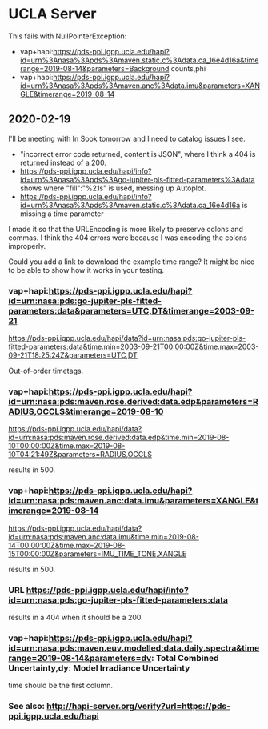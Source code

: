 # UCLA Server
This fails with NullPointerException:

 * vap+hapi:https://pds-ppi.igpp.ucla.edu/hapi?id=urn%3Anasa%3Apds%3Amaven.static.c%3Adata.ca_16e4d16a&timerange=2019-08-14&parameters=Background counts,phi
 * vap+hapi:https://pds-ppi.igpp.ucla.edu/hapi?id=urn%3Anasa%3Apds%3Amaven.anc%3Adata.imu&parameters=XANGLE&timerange=2019-08-14

## 2020-02-19
I'll be meeting with In Sook tomorrow and I need to catalog issues I see.
* "incorrect error code returned, content is JSON", where I think a 404 is returned instead of a 200.  
* https://pds-ppi.igpp.ucla.edu/hapi/info?id=urn%3Anasa%3Apds%3Ago-jupiter-pls-fitted-parameters%3Adata shows where "fill":"%21s" is used, messing up Autoplot.
* https://pds-ppi.igpp.ucla.edu/hapi/info?id=urn%3Anasa%3Apds%3Amaven.static.c%3Adata.ca_16e4d16a is missing a time parameter

I made it so that the URLEncoding is more likely to preserve colons and commas.  I think the 404 errors were because I was encoding the colons improperly.

Could you add a link to download the example time range?  It might be nice to be able to show how it works in your testing.



### vap+hapi:https://pds-ppi.igpp.ucla.edu/hapi?id=urn:nasa:pds:go-jupiter-pls-fitted-parameters:data&parameters=UTC,DT&timerange=2003-09-21
https://pds-ppi.igpp.ucla.edu/hapi/data?id=urn:nasa:pds:go-jupiter-pls-fitted-parameters:data&time.min=2003-09-21T00:00:00Z&time.max=2003-09-21T18:25:24Z&parameters=UTC,DT

Out-of-order timetags.

### vap+hapi:https://pds-ppi.igpp.ucla.edu/hapi?id=urn:nasa:pds:maven.rose.derived:data.edp&parameters=RADIUS,OCCLS&timerange=2019-08-10
https://pds-ppi.igpp.ucla.edu/hapi/data?id=urn:nasa:pds:maven.rose.derived:data.edp&time.min=2019-08-10T00:00:00Z&time.max=2019-08-10T04:21:49Z&parameters=RADIUS,OCCLS

results in 500.

### vap+hapi:https://pds-ppi.igpp.ucla.edu/hapi?id=urn:nasa:pds:maven.anc:data.imu&parameters=XANGLE&timerange=2019-08-14
https://pds-ppi.igpp.ucla.edu/hapi/data?id=urn:nasa:pds:maven.anc:data.imu&time.min=2019-08-14T00:00:00Z&time.max=2019-08-15T00:00:00Z&parameters=IMU_TIME_TONE,XANGLE

results in 500.

### URL https://pds-ppi.igpp.ucla.edu/hapi/info?id=urn:nasa:pds:go-jupiter-pls-fitted-parameters:data

results in a 404 when it should be a 200.

### vap+hapi:https://pds-ppi.igpp.ucla.edu/hapi?id=urn:nasa:pds:maven.euv.modelled:data.daily.spectra&timerange=2019-08-14&parameters=dv: Total Combined Uncertainty,dy: Model Irradiance Uncertainty
time should be the first column.

### See also: http://hapi-server.org/verify?url=https://pds-ppi.igpp.ucla.edu/hapi
